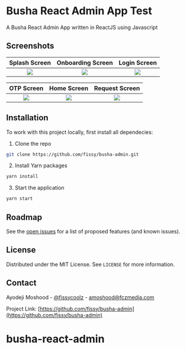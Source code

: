# Busha React Admin App Test
A Busha React Admin App written in ReactJS using Javascript
## Screenshots

Splash Screen               |  Onboarding Screen               | Login Screen              
:-------------------------:|:-------------------------:|:-------------------------:
![](https://raw.githubusercontent.com/fissy/moniee-mobile/master/screenshot/splash_screen.png)|![](https://raw.githubusercontent.com/fissy/moniee-mobile/master/screenshot/onboarding_screen.png)|![](https://raw.githubusercontent.com/fissy/moniee-mobile/master/screenshot/login_screen.png)|

OTP Screen                |  Home Screen              | Request Screen               
:-------------------------:|:-------------------------:|:-------------------------:
![](https://raw.githubusercontent.com/fissy/moniee-mobile/master/screenshot/otp_screen.png)|![](https://raw.githubusercontent.com/fissy/moniee-mobile/master/screenshot/home_screen.png)|![](https://raw.githubusercontent.com/fissy/moniee-mobile/master/screenshot/request_screen.png)|
         

## Installation
To work with this project locally, first install all dependecies:
1. Clone the repo
```sh
git clone https://github.com/fissy/busha-admin.git

```
2. Install Yarn packages
```sh
yarn install 
```
3. Start the application 
```sh
yarn start 
```

## Roadmap

See the [open issues](https://github.com/fissy/busha-admin/issues) for a list of proposed features (and known issues).

## License

Distributed under the MIT License. See `LICENSE` for more information.

## Contact

Ayodeji Moshood - [@fissycoolz](https://twitter.com/fissycoolz) - amoshood@fczmedia.com

Project Link: [https://github.com/fissy/busha-admin](https://github.com/fissy/busha-admin)
# busha-react-admin

